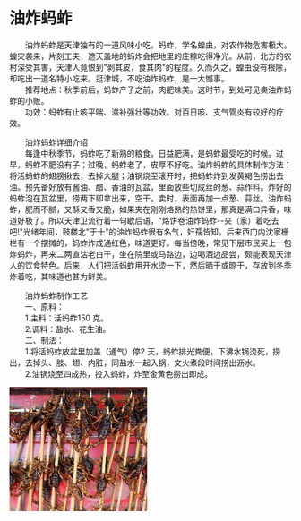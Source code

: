 # 油炸蚂蚱  

&emsp;&emsp;油炸蚂蚱是天津独有的一道风味小吃。蚂蚱，学名蝗虫，对农作物危害极大。蝗灾袭来，片刻工夫，遮天盖地的蚂炸会把地里的庄稼吃得净光。从前，北方的农村深受其害，天津人竟恨到"剥其皮，食其肉"的程度。久而久之，蝗虫没有根除，却吃出一道名特小吃来。逛津城，不吃油炸蚂蚱，是一大憾事。  
&emsp;&emsp;推荐地点：秋季前后，蚂蚱产子之前，肉肥味美。这时节，到处可见卖油炸蚂蚱的小贩。  
&emsp;&emsp;功效：蚂蚱有止咳平喘、滋补强壮等功效。对百日咳、支气管炎有较好的疗效。  
  
&emsp;&emsp;油炸蚂蚱详细介绍  
&emsp;&emsp;每逢中秋季节，蚂蚱吃了新熟的粮食，日益肥满，是蚂蚱最受吃的时候。过早，蚂蚱不肥没有子；过晚，蚂蚱老了，皮厚不好吃。油炸蚂蚱的具体制作方法：将活蚂蚱的翅膀揪去，去掉大腿；油锅烧至滚开时，把蚂蚱炸到发黄褐色捞出去油。预先备好放有酱油、醋、香油的瓦盆，里面放些切成丝的葱、蒜作料。炸好的蚂蚱泡在瓦盆里，捞两下即拿出来，空干。卖时，表面再加一点葱、蒜丝。油炸蚂蚱，肥而不腻，又酥又香又脆，如果夹在刚刚烙熟的热饼里，那真是满口异香，味道好极了。所以天津卫流行着一句歇后语，"烙饼卷油炸蚂蚱--夹（家）着吃去吧!"光绪年间，鼓楼北"于十"的油炸蚂蚱很有名气，妇孺皆知。后来西门内沈家栅栏有一个摆摊的，蚂蚱炸成通红色，味道更好。每当傍晚，常见下层市民买上一包炸蚂炸，再来二两直沽老白干，坐在院里或马路边，边喝酒边品尝，颇能表现天津人的饮食特色。后来，人们把活蚂蚱用开水烫一下，然后晒干或晾干，存放到冬季炸着吃，其味道也甚为鲜美。  　　  
  
&emsp;&emsp;油炸蚂蚱制作工艺  
&emsp;&emsp;一、原料：  
&emsp;&emsp;1.主料：活蚂蚱150 克。  
&emsp;&emsp;2.调料：盐水、花生油。  
&emsp;&emsp;二、制法：  
&emsp;&emsp;1.将活蚂蚱放盆里加盖（通气）停2 天，蚂蚱排光粪便，下沸水锅烫死，捞出，去掉头、肢、翅、内脏，同盐水一起入锅，文火煮段时间捞出沥水。  
&emsp;&emsp;2.油锅烧至四成热，投入蚂蚱，炸至金黄色捞出即成。  
  
![](https://raw.githubusercontent.com/szqq0512/Pic/main/img/202201212003308.png)  